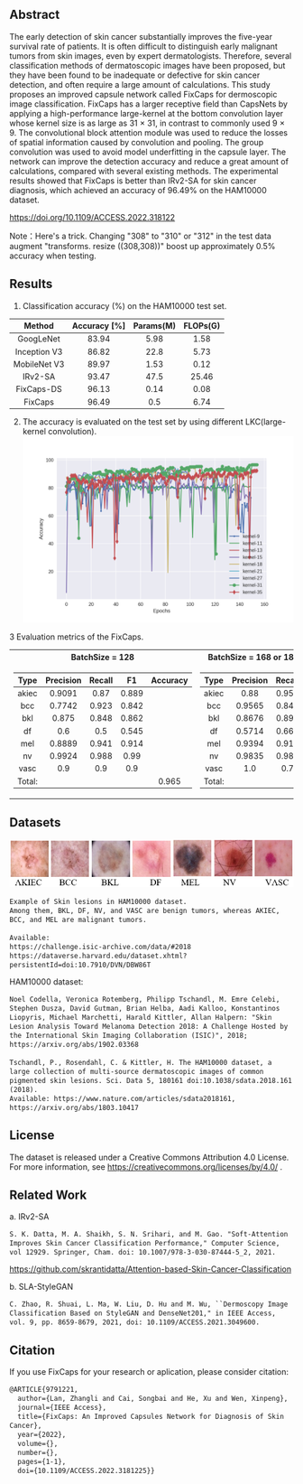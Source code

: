 ## Abstract
The early detection of skin cancer substantially improves the five-year survival rate of patients. It is often difficult to distinguish early malignant tumors from skin images, even by expert dermatologists. Therefore, several classification methods of dermatoscopic images have been proposed, but they have been found to be inadequate or defective for skin cancer detection, and often require a large amount of calculations. This study proposes an improved capsule network called FixCaps for dermoscopic image classification. FixCaps has a larger receptive field than CapsNets by applying a high-performance large-kernel at the bottom convolution layer whose kernel size is as large as 31 $\times$ 31, in contrast to commonly used 9 $\times$ 9. The convolutional block attention module was used to reduce the losses of spatial information caused by convolution and pooling. The group convolution was used to avoid model underfitting in the capsule layer. The network can improve the detection accuracy and reduce a great amount of calculations, compared with several existing methods. The experimental results showed that FixCaps is better than IRv2-SA for skin cancer diagnosis, which achieved an accuracy of 96.49\% on the HAM10000 dataset.

https://doi.org/10.1109/ACCESS.2022.318122

Note：Here's a trick. Changing "308" to "310" or "312" in the test data augment "transforms.  resize ((308,308))" boost up approximately 0.5% accuracy when testing. 

## Results
1. Classification accuracy (%) on the HAM10000 test set.

Method	|Accuracy [%]	|Params(M) 	|FLOPs(G)
|:--------:|:-------------:|:-------------:|:-------------:|
GoogLeNet	|83.94	|5.98	|1.58
Inception V3	|86.82	|22.8	|5.73
MobileNet V3	|89.97	|1.53	|0.12
IRv2-SA	|93.47	|47.5	|25.46
FixCaps-DS	|96.13	|0.14	|0.08
FixCaps	|96.49	|0.5	|6.74

2. The accuracy is evaluated on the test set by using different LKC(large-kernel convolution).
![Alt](https://github.com/Woodman718/FixCaps/blob/main/Images/LKC.png#pic_center)

3 Evaluation metrics of the FixCaps.

<table> 
<tr><th>BatchSize = 128</th><th>BatchSize = 168 or 188 , and use the trick</th></tr> 
<tr><td> 


|  Type  | Precision | Recall |   F1  | Accuracy |
|:--------:|:-------------:|:-------------:|:--------:|:----------:|
| akiec  |   0.9091  |  0.87  | 0.889 |          |
|  bcc   |   0.7742  | 0.923  | 0.842 |          |
|  bkl   |   0.875   | 0.848  | 0.862 |          |
|   df   |    0.6    |  0.5   | 0.545 |          |
|  mel   |   0.8889  | 0.941  | 0.914 |          |
|   nv   |   0.9924  | 0.988  |  0.99 |          |
|  vasc  |    0.9    |  0.9   |  0.9  |          |
| Total: |           |        |       |  0.965   |


</td><td> 

|  Type  | Precision | Recall |   F1  | Accuracy |
|:--------:|:-------------:|:-------------:|:--------:|:----------:|
| akiec  |    0.88   | 0.957  | 0.917 |          |
|  bcc   |   0.9565  | 0.846  | 0.898 |          |
|  bkl   |   0.8676  | 0.894  | 0.881 |          |
|   df   |   0.5714  | 0.667  | 0.615 |          |
|  mel   |   0.9394  | 0.912  | 0.925 |          |
|   nv   |   0.9835  | 0.986  | 0.985 |          |
|  vasc  |    1.0    |  0.7   | 0.824 |          |
| Total: |           |        |       |  0.965   |
 

</td></tr> </table>

## Datasets

![Alt](https://github.com/Woodman718/FixCaps/blob/main/Images/data.PNG#pic_center)

```
Example of Skin lesions in HAM10000 dataset.
Among them, BKL, DF, NV, and VASC are benign tumors, whereas AKIEC, BCC, and MEL are malignant tumors.

Available:
https://challenge.isic-archive.com/data/#2018
https://dataverse.harvard.edu/dataset.xhtml?persistentId=doi:10.7910/DVN/DBW86T
```

HAM10000 dataset:

```
Noel Codella, Veronica Rotemberg, Philipp Tschandl, M. Emre Celebi, Stephen Dusza, David Gutman, Brian Helba, Aadi Kalloo, Konstantinos Liopyris, Michael Marchetti, Harald Kittler, Allan Halpern: "Skin Lesion Analysis Toward Melanoma Detection 2018: A Challenge Hosted by the International Skin Imaging Collaboration (ISIC)", 2018; https://arxiv.org/abs/1902.03368

Tschandl, P., Rosendahl, C. & Kittler, H. The HAM10000 dataset, a large collection of multi-source dermatoscopic images of common pigmented skin lesions. Sci. Data 5, 180161 doi:10.1038/sdata.2018.161 (2018). 
Available: https://www.nature.com/articles/sdata2018161, https://arxiv.org/abs/1803.10417
```

## License

The dataset is released under a Creative Commons Attribution 4.0 License.
For more information, see https://creativecommons.org/licenses/by/4.0/ .

## Related Work

a. IRv2-SA

```
S. K. Datta, M. A. Shaikh, S. N. Srihari, and M. Gao. "Soft-Attention Improves Skin Cancer Classification Performance," Computer Science, vol 12929. Springer, Cham. doi: 10.1007/978-3-030-87444-5_2, 2021.
```

https://github.com/skrantidatta/Attention-based-Skin-Cancer-Classification

b. SLA-StyleGAN

```
C. Zhao, R. Shuai, L. Ma, W. Liu, D. Hu and M. Wu, ``Dermoscopy Image Classification Based on StyleGAN and DenseNet201," in IEEE Access, vol. 9, pp. 8659-8679, 2021, doi: 10.1109/ACCESS.2021.3049600.
```

## Citation

If you use FixCaps for your research or aplication, please consider citation:

```
@ARTICLE{9791221,
  author={Lan, Zhangli and Cai, Songbai and He, Xu and Wen, Xinpeng},
  journal={IEEE Access}, 
  title={FixCaps: An Improved Capsules Network for Diagnosis of Skin Cancer}, 
  year={2022},
  volume={},
  number={},
  pages={1-1},
  doi={10.1109/ACCESS.2022.3181225}}
```
